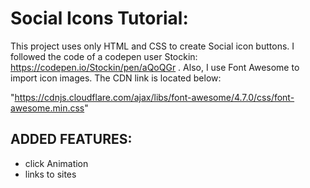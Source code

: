 # Social Icons Tutorial: 

This project uses only HTML and CSS to create Social icon buttons. I followed the code of a codepen user Stockin: https://codepen.io/Stockin/pen/aQoQGr . Also, I use Font Awesome to import icon images. The CDN link is located below: 

"https://cdnjs.cloudflare.com/ajax/libs/font-awesome/4.7.0/css/font-awesome.min.css"


## ADDED FEATURES: 
 - click Animation
 - links to sites